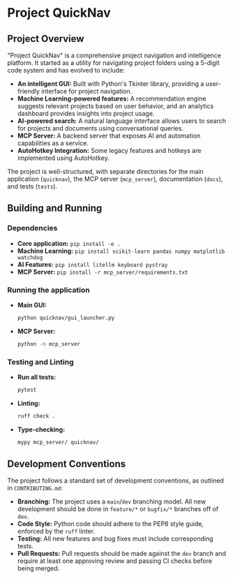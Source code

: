 # Project QuickNav

## Project Overview

"Project QuickNav" is a comprehensive project navigation and intelligence platform. It started as a utility for navigating project folders using a 5-digit code system and has evolved to include:

*   **An intelligent GUI:** Built with Python's Tkinter library, providing a user-friendly interface for project navigation.
*   **Machine Learning-powered features:** A recommendation engine suggests relevant projects based on user behavior, and an analytics dashboard provides insights into project usage.
*   **AI-powered search:** A natural language interface allows users to search for projects and documents using conversational queries.
*   **MCP Server:** A backend server that exposes AI and automation capabilities as a service.
*   **AutoHotkey Integration:** Some legacy features and hotkeys are implemented using AutoHotkey.

The project is well-structured, with separate directories for the main application (`quicknav`), the MCP server (`mcp_server`), documentation (`docs`), and tests (`tests`).

## Building and Running

### Dependencies

*   **Core application:** `pip install -e .`
*   **Machine Learning:** `pip install scikit-learn pandas numpy matplotlib watchdog`
*   **AI Features:** `pip install litellm keyboard pystray`
*   **MCP Server:** `pip install -r mcp_server/requirements.txt`

### Running the application

*   **Main GUI:**
    ```bash
    python quicknav/gui_launcher.py
    ```
*   **MCP Server:**
    ```bash
    python -m mcp_server
    ```

### Testing and Linting

*   **Run all tests:**
    ```bash
    pytest
    ```
*   **Linting:**
    ```bash
    ruff check .
    ```
*   **Type-checking:**
    ```bash
    mypy mcp_server/ quicknav/
    ```

## Development Conventions

The project follows a standard set of development conventions, as outlined in `CONTRIBUTING.md`:

*   **Branching:** The project uses a `main`/`dev` branching model. All new development should be done in `feature/*` or `bugfix/*` branches off of `dev`.
*   **Code Style:** Python code should adhere to the PEP8 style guide, enforced by the `ruff` linter.
*   **Testing:** All new features and bug fixes must include corresponding tests.
*   **Pull Requests:** Pull requests should be made against the `dev` branch and require at least one approving review and passing CI checks before being merged.
